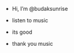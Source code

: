 -  Hi, I’m @budaksunrise
- listen to music
- its good

- thank you music
<!---
budaksunrise/budaksunrise is a ✨ special ✨ repository because its `README.md` (this file) appears on your GitHub profile.
You can click the Preview link to take a look at your changes.
--->
